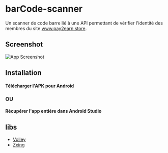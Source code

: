 # barCode-scanner

Un scanner de code barre lié à une API permettant de vérifier l'identité des membres du site www.pay2earn.store.



## Screenshot

![App Screenshot](https://i.imgur.com/tMArPBD.png)



## Installation


#### Télécharger l'APK pour Android


### OU

#### Récupérer l'app entière dans Android Studio



## libs

 - [Volley](https://google.github.io/volley/)
 - [Zxing](https://github.com/journeyapps/zxing-android-embedded)
